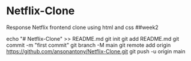 # Netflix-Clone
Response Netflix frontend clone using html and css
##week2




echo "# Netflix-Clone" >> README.md
  git init
  git add README.md
  git commit -m "first commit"
  git branch -M main
  git remote add origin https://github.com/ansonantony/Netflix-Clone.git
  git push -u origin main
